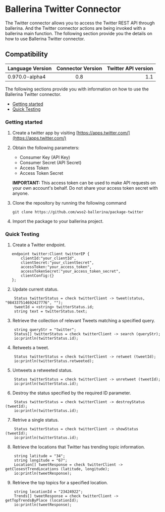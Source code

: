 # Ballerina Twitter Connector

The Twitter connector allows you to access the Twitter REST API through ballerina. And the Twitter connector actions 
are being invoked with a ballerina main function. The following section provide you the details on how to use Ballerina 
Twitter connector.

## Compatibility
| Language Version        | Connector Version          | Twitter API version  |
| ------------- |:-------------:| -----:|
| 0.970.0-alpha4 | 0.8 | 1.1 |


The following sections provide you with information on how to use the Ballerina Twitter connector.

- [Getting started](#getting-started)
- [Quick Testing](#quick-testing)

### Getting started

1. Create a twitter app by visiting [https://apps.twitter.com/](https://apps.twitter.com/)
2. Obtain the following parameters:
    * Consumer Key (API Key)
    * Consumer Secret (API Secret)
    * Access Token
    * Access Token Secret
    
    **IMPORTANT:** This access token can be used to make API requests on your own account's behalf. Do not share your access token secret with anyone.
3. Clone the repository by running the following command
    
    `git clone https://github.com/wso2-ballerina/package-twitter`
4. Import the package to your ballerina project.


### Quick Testing

1. Create a Twitter endpoint.

```ballerina
   endpoint twitter:Client twitterEP {
       clientId:"your_clientId",
       clientSecret:"your_clientSecret",
       accessToken:"your_access_token",
       accessTokenSecret:"your_access_token_secret",
       clientConfig:{}
   };
```

2. Update current status.

```ballerina
    Status twitterStatus = check twitterClient -> tweet(status, "984337514692427776", "");
    tweetId = <string> twitterStatus.id;
    string text = twitterStatus.text;
```

3. Retrieve the collection of relevant Tweets matching a specified query.

```ballerina
    string queryStr = "twitter";
    Status[] twitterStatus = check twitterClient -> search (queryStr);
    io:println(twitterStatus.id);
```

4. Retweets a tweet.

```ballerina
    Status twitterStatus = check twitterClient -> retweet (tweetId);
    io:println(twitterStatus.retweeted);
```

5. Untweets a retweeted status.

```ballerina
    Status twitterStatus = check twitterClient -> unretweet (tweetId);
    io:println(twitterStatus.id);
```

6. Destroy the status specified by the required ID parameter.

```ballerina
    Status twitterStatus = check twitterClient -> destroyStatus (tweetId);
    io:println(twitterStatus.id);
```

7. Retrive a single status.

```ballerina
    Status twitterStatus = check twitterClient -> showStatus (tweetId);
    io:println(twitterStatus.id);
```

8. Retrieve the locations that Twitter has trending topic information.

```ballerina
    string latitude = "34";
    string longitude = "67";
    Location[] tweetResponse = check twitterClient -> getClosestTrendLocations (latitude, longitude);
    io:println(tweetResponse);
```

9. Retrieve the top topics for a specified location.

```ballerina
    string locationId = "23424922";
    Trends[] tweetResponse = check twitterClient -> getTopTrendsByPlace (locationId);
    io:println(tweetResponse);
```
